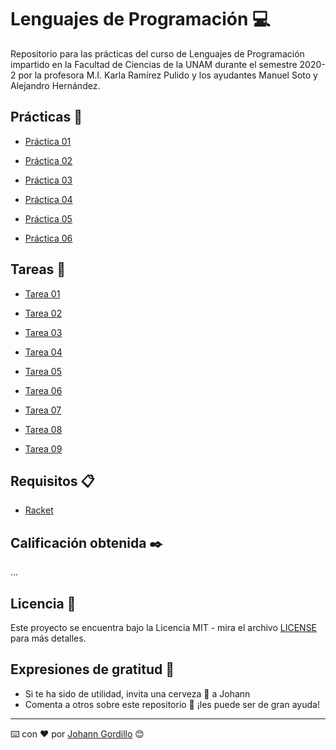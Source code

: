 # Lenguajes de Programación :computer:

Repositorio para las prácticas del curso de Lenguajes de Programación
impartido en la Facultad de Ciencias de la UNAM durante el semestre 2020-2 por la profesora M.I. Karla Ramírez Pulido
y los ayudantes Manuel Soto y Alejandro Hernández.

## Prácticas :file_folder:

* [Práctica 01](https://github.com/JohannGordillo/Lenguajes-de-Programacion/tree/master/Practicas/practica_01)

* [Práctica 02](https://github.com/JohannGordillo/Lenguajes-de-Programacion/tree/master/Practicas/practica_02)

* [Práctica 03](https://github.com/JohannGordillo/Lenguajes-de-Programacion/tree/master/Practicas/practica_03)

* [Práctica 04](https://github.com/JohannGordillo/Lenguajes-de-Programacion/tree/master/Practicas/practica_04)

* [Práctica 05](https://github.com/JohannGordillo/Lenguajes-de-Programacion/tree/master/Practicas/practica_05)

* [Práctica 06](https://github.com/JohannGordillo/Lenguajes-de-Programacion/tree/master/Practicas/practica_06)

## Tareas :file_folder:

* [Tarea 01](https://github.com/JohannGordillo/Lenguajes-de-Programacion/tree/master/Tareas/tarea_01)

* [Tarea 02](https://github.com/JohannGordillo/Lenguajes-de-Programacion/tree/master/Tareas/tarea_02)

* [Tarea 03](https://github.com/JohannGordillo/Lenguajes-de-Programacion/tree/master/Tareas/tarea_03)

* [Tarea 04](https://github.com/JohannGordillo/Lenguajes-de-Programacion/tree/master/Tareas/tarea_04)

* [Tarea 05](https://github.com/JohannGordillo/Lenguajes-de-Programacion/tree/master/Tareas/tarea_05)

* [Tarea 06](https://github.com/JohannGordillo/Lenguajes-de-Programacion/tree/master/Tareas/tarea_06)

* [Tarea 07](https://github.com/JohannGordillo/Lenguajes-de-Programacion/tree/master/Tareas/tarea_07)

* [Tarea 08](https://github.com/JohannGordillo/Lenguajes-de-Programacion/tree/master/Tareas/tarea_08)

* [Tarea 09](https://github.com/JohannGordillo/Lenguajes-de-Programacion/tree/master/Tareas/tarea_09)

## Requisitos 📋

* [Racket](https://download.racket-lang.org/)

## Calificación obtenida :black_nib:

...

## Licencia 📄

Este proyecto se encuentra bajo la Licencia MIT - mira el archivo [LICENSE](LICENSE) para
más detalles.

## Expresiones de gratitud 🎁

* Si te ha sido de utilidad, invita una cerveza 🍺 a Johann
* Comenta a otros sobre este repositorio 📢 ¡les puede ser de gran ayuda!

---
⌨️ con ❤️ por [Johann Gordillo](https://github.com/JohannGordillo) 😊
